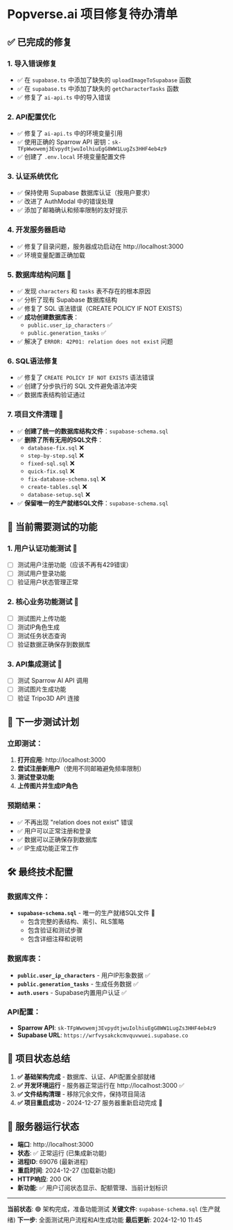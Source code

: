# Popverse.ai 项目修复待办清单

## ✅ 已完成的修复

### 1. 导入错误修复
- ✅ 在 `supabase.ts` 中添加了缺失的 `uploadImageToSupabase` 函数
- ✅ 在 `supabase.ts` 中添加了缺失的 `getCharacterTasks` 函数
- ✅ 修复了 `ai-api.ts` 中的导入错误

### 2. API配置优化
- ✅ 修复了 `ai-api.ts` 中的环境变量引用
- ✅ 使用正确的 Sparrow API 密钥：`sk-TFpWwowemj3EvpydtjwuIolhiuEgG8WW1LugZs3HHF4eb4z9`
- ✅ 创建了 `.env.local` 环境变量配置文件

### 3. 认证系统优化
- ✅ 保持使用 Supabase 数据库认证（按用户要求）
- ✅ 改进了 AuthModal 中的错误处理
- ✅ 添加了邮箱确认和频率限制的友好提示

### 4. 开发服务器启动
- ✅ 修复了目录问题，服务器成功启动在 http://localhost:3000
- ✅ 环境变量配置正确加载

### 5. 数据库结构问题 🎉
- ✅ 发现 `characters` 和 `tasks` 表不存在的根本原因
- ✅ 分析了现有 Supabase 数据库结构
- ✅ 修复了 SQL 语法错误（CREATE POLICY IF NOT EXISTS）
- ✅ **成功创建数据库表**：
  - `public.user_ip_characters` ✅
  - `public.generation_tasks` ✅
- ✅ 解决了 `ERROR: 42P01: relation does not exist` 问题

### 6. SQL语法修复
- ✅ 修复了 `CREATE POLICY IF NOT EXISTS` 语法错误
- ✅ 创建了分步执行的 SQL 文件避免语法冲突
- ✅ 数据库表结构验证通过

### 7. 项目文件清理 🧹
- ✅ **创建了统一的数据库结构文件**：`supabase-schema.sql`
- ✅ **删除了所有无用的SQL文件**：
  - `database-fix.sql` ❌
  - `step-by-step.sql` ❌  
  - `fixed-sql.sql` ❌
  - `quick-fix.sql` ❌
  - `fix-database-schema.sql` ❌
  - `create-tables.sql` ❌
  - `database-setup.sql` ❌
- ✅ **保留唯一的生产就绪SQL文件**：`supabase-schema.sql`

## 🚧 当前需要测试的功能

### 1. 用户认证功能测试 🧪
- [ ] 测试用户注册功能（应该不再有429错误）
- [ ] 测试用户登录功能
- [ ] 验证用户状态管理正常

### 2. 核心业务功能测试 🧪
- [ ] 测试图片上传功能
- [ ] 测试IP角色生成
- [ ] 测试任务状态查询
- [ ] 验证数据正确保存到数据库

### 3. API集成测试 🧪
- [ ] 测试 Sparrow AI API 调用
- [ ] 测试图片生成功能
- [ ] 验证 Tripo3D API 连接

## 🎯 下一步测试计划

### 立即测试：
1. **打开应用**: http://localhost:3000
2. **尝试注册新用户**（使用不同邮箱避免频率限制）
3. **测试登录功能**
4. **上传图片并生成IP角色**

### 预期结果：
- ✅ 不再出现 "relation does not exist" 错误
- ✅ 用户可以正常注册和登录
- ✅ 数据可以正确保存到数据库
- ✅ IP生成功能正常工作

## 🛠️ 最终技术配置

### 数据库文件：
- **`supabase-schema.sql`** - 唯一的生产就绪SQL文件 📄
  - 包含完整的表结构、索引、RLS策略
  - 包含验证和测试步骤
  - 包含详细注释和说明

### 数据库表：
- **`public.user_ip_characters`** - 用户IP形象数据 ✅
- **`public.generation_tasks`** - 生成任务数据 ✅
- **`auth.users`** - Supabase内置用户认证 ✅

### API配置：
- **Sparrow API**: `sk-TFpWwowemj3EvpydtjwuIolhiuEgG8WW1LugZs3HHF4eb4z9`
- **Supabase URL**: `https://wrfvysakckcmvquvwuei.supabase.co`

## 📝 项目状态总结

1. **✅ 基础架构完成** - 数据库、认证、API配置全部就绪
2. **✅ 开发环境运行** - 服务器正常运行在 http://localhost:3000 ✅
3. **✅ 文件结构清理** - 移除冗余文件，保持项目简洁
4. **✅ 项目重启成功** - 2024-12-27 服务器重新启动完成 🚀

## 🎯 服务器运行状态
- **端口**: http://localhost:3000
- **状态**: ✅ 正常运行 (已集成新功能)
- **进程ID**: 69076 (最新进程)
- **重启时间**: 2024-12-27 (加载新功能)
- **HTTP响应**: 200 OK
- **新功能**: ✅ 用户订阅状态显示、配额管理、当前计划标识

---

**当前状态**: 🟢 架构完成，准备功能测试
**关键文件**: `supabase-schema.sql` (生产就绪)
**下一步**: 全面测试用户流程和AI生成功能
**最后更新**: 2024-12-10 11:45 